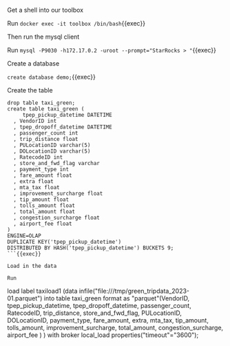
Get a shell into our toolbox

Run `docker exec -it toolbox /bin/bash`{{exec}}

Then run the mysql client

Run `mysql -P9030 -h172.17.0.2 -uroot --prompt="StarRocks > "`{{exec}}

Create a database

`create database demo;`{{exec}}

Create the table

```
drop table taxi_green;
create table taxi_green (
     tpep_pickup_datetime DATETIME     
  , VendorID int                          
  , tpep_dropoff_datetime DATETIME   
  , passenger_count int                   
  , trip_distance float                   
  , PULocationID varchar(5)              
  , DOLocationID varchar(5)                
  , RatecodeID int                        
  , store_and_fwd_flag varchar            
  , payment_type int                       
  , fare_amount float                      
  , extra float                           
  , mta_tax float                          
  , improvement_surcharge float                         
  , tip_amount float                      
  , tolls_amount float                   
  , total_amount float                     
  , congestion_surcharge float            
  , airport_fee float            
)
ENGINE=OLAP
DUPLICATE KEY('tpep_pickup_datetime')
DISTRIBUTED BY HASH('tpep_pickup_datetime') BUCKETS 9;
```{{exec}}

Load in the data

Run

```
load label taxiload1 (data infile("file:///tmp/green_tripdata_2023-01.parquet") into table taxi_green format as "parquet"(VendorID, tpep_pickup_datetime, tpep_dropoff_datetime, passenger_count, RatecodeID, trip_distance, store_and_fwd_flag, PULocationID, DOLocationID, payment_type, fare_amount, extra, mta_tax, tip_amount, tolls_amount, improvement_surcharge, total_amount, congestion_surcharge, airport_fee ) ) with broker local_load properties("timeout"="3600");
```{{exec}}



